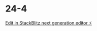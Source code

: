 # 24-4

[Edit in StackBlitz next generation editor ⚡️](https://stackblitz.com/~/github.com/Murka1456/24-4)